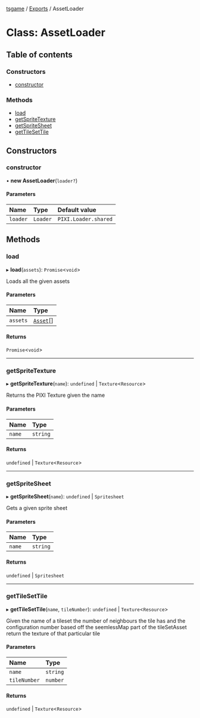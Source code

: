 [tsgame](../README.md) / [Exports](../modules.md) / AssetLoader

# Class: AssetLoader

## Table of contents

### Constructors

- [constructor](AssetLoader.md#constructor)

### Methods

- [load](AssetLoader.md#load)
- [getSpriteTexture](AssetLoader.md#getspritetexture)
- [getSpriteSheet](AssetLoader.md#getspritesheet)
- [getTileSetTile](AssetLoader.md#gettilesettile)

## Constructors

### constructor

• **new AssetLoader**(`loader?`)

#### Parameters

| Name | Type | Default value |
| :------ | :------ | :------ |
| `loader` | `Loader` | `PIXI.Loader.shared` |

## Methods

### load

▸ **load**(`assets`): `Promise`<`void`\>

Loads all the given assets

#### Parameters

| Name | Type |
| :------ | :------ |
| `assets` | [`Asset`](../interfaces/Asset.md)[] |

#### Returns

`Promise`<`void`\>

___

### getSpriteTexture

▸ **getSpriteTexture**(`name`): `undefined` \| `Texture`<`Resource`\>

Returns the PIXI Texture given the name

#### Parameters

| Name | Type |
| :------ | :------ |
| `name` | `string` |

#### Returns

`undefined` \| `Texture`<`Resource`\>

___

### getSpriteSheet

▸ **getSpriteSheet**(`name`): `undefined` \| `Spritesheet`

Gets a given sprite sheet

#### Parameters

| Name | Type |
| :------ | :------ |
| `name` | `string` |

#### Returns

`undefined` \| `Spritesheet`

___

### getTileSetTile

▸ **getTileSetTile**(`name`, `tileNumber`): `undefined` \| `Texture`<`Resource`\>

Given the name of a tileset
the number of neighbours the tile has
and the configuration number based off the
seemlessMap part of the tileSetAsset
return the texture of that particular tile

#### Parameters

| Name | Type |
| :------ | :------ |
| `name` | `string` |
| `tileNumber` | `number` |

#### Returns

`undefined` \| `Texture`<`Resource`\>
